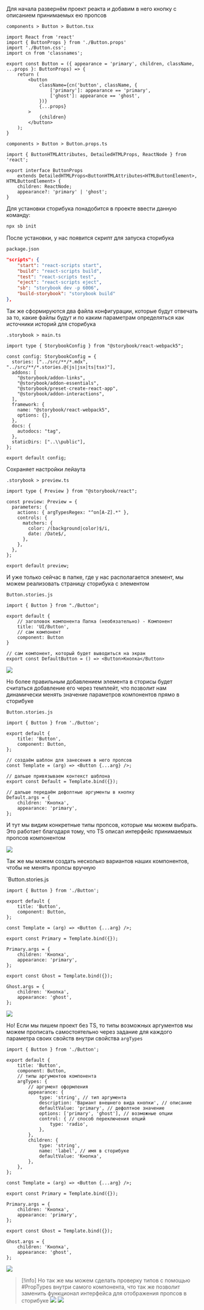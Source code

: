 

Для начала развернём проект реакта и добавим в него кнопку с описанием принимаемых ею пропсов

`components > Button > Button.tsx`
```TSX
import React from 'react'
import { ButtonProps } from './Button.props'
import './Button.css';
import cn from 'classnames';

export const Button = ({ appearance = 'primary', children, className, ...props }: ButtonProps) => {
    return (
		<button
			className={cn('button', className, {
				['primary']: appearance == 'primary',
				['ghost']: appearance == 'ghost',
			})}
			{...props}
		>
			{children}
		</button>
	);
}
```

`components > Button > Button.props.ts`
```TS
import { ButtonHTMLAttributes, DetailedHTMLProps, ReactNode } from 'react';

export interface ButtonProps
	extends DetailedHTMLProps<ButtonHTMLAttributes<HTMLButtonElement>, HTMLButtonElement> {
	children: ReactNode;
	appearance?: 'primary' | 'ghost';
}
```

Для установки сторибука понадобится в проекте ввести данную команду:

```bash
npx sb init
```

После установки, у нас появится скрипт для запуска сторибука

`package.json`
```JSON
"scripts": {
	"start": "react-scripts start",
	"build": "react-scripts build",
	"test": "react-scripts test",
	"eject": "react-scripts eject",
	"sb": "storybook dev -p 6006",
	"build-storybook": "storybook build"
},
```

Так же сформируются два файла конфигурации, которые будут отвечать за то, какие файлы будут и по каким параметрам определяться как источники историй для сторибука

`.storybook > main.ts`
```TS
import type { StorybookConfig } from "@storybook/react-webpack5";

const config: StorybookConfig = {
  stories: ["../src/**/*.mdx", "../src/**/*.stories.@(js|jsx|ts|tsx)"],
  addons: [
    "@storybook/addon-links",
    "@storybook/addon-essentials",
    "@storybook/preset-create-react-app",
    "@storybook/addon-interactions",
  ],
  framework: {
    name: "@storybook/react-webpack5",
    options: {},
  },
  docs: {
    autodocs: "tag",
  },
  staticDirs: ["..\\public"],
};

export default config;
```

Сохраняет настройки лейаута

`.storybook > preview.ts`
```TS
import type { Preview } from "@storybook/react";

const preview: Preview = {
  parameters: {
    actions: { argTypesRegex: "^on[A-Z].*" },
    controls: {
      matchers: {
        color: /(background|color)$/i,
        date: /Date$/,
      },
    },
  },
};

export default preview;
```

И уже только сейчас в папке, где у нас располагается элемент, мы можем реализовать страницу сторибука с элементом

`Button.stories.js`
```TSX
import { Button } from "./Button";

export default {
    // заголовок компонента Папка (необязательно) - Компонент
    title: 'UI/Button',
    // сам компонент
    component: Button
}

// сам компонент, который будет выводиться на экран
export const DefaultButton = () => <Button>Кнопка</Button>
```

![](_png/b969820de29d399bb67163f402340fd4.png)

Но более правильным добавлением элемента в сторисы будет считаться добавление его через темплейт, что позволит нам динамически менять значение параметров компонентов прямо в сторибуке

`Button.stories.js`
```JS
import { Button } from './Button';

export default {
	title: 'Button',
	component: Button,
};

// создаём шаблон для занесения в него пропсов
const Template = (arg) => <Button {...arg} />;

// дальше привязываем контекст шаблона
export const Default = Template.bind({});

// дальше передаём дефолтные аргументы в кнопку
Default.args = {
	children: 'Кнопка',
	appearance: 'primary',
};
```

И тут мы видим конкретные типы пропсов, которые мы можем выбрать. Это работает благодаря тому, что TS описал интерфейс принимаемых пропсов компонентом

![](_png/ed11ddaac2a1ceaa86b51015ea29891a.png)

Так же мы можем создать несколько вариантов наших компонентов, чтобы не менять пропсы вручную

`Button.stories.js
```JS
import { Button } from './Button';

export default {
	title: 'Button',
	component: Button,
};

const Template = (arg) => <Button {...arg} />;

export const Primary = Template.bind({});

Primary.args = {
	children: 'Кнопка',
	appearance: 'primary',
};

export const Ghost = Template.bind({});

Ghost.args = {
	children: 'Кнопка',
	appearance: 'ghost',
};
```

![](_png/157c7624a4f52abfddc8f5a68551eb6d.png)

Но! Если мы пишем проект без TS, то типы возможных аргументов мы можем прописать самостоятельно через задание для каждого параметра своих свойств внутри свойства `argTypes`

```JS
import { Button } from './Button';

export default {
	title: 'Button',
	component: Button,
	// типы аргументов компонента
	argTypes: {
		// аргумент оформления
		appearance: {
			type: 'string', // тип аргумента
			description: 'Вариант внешнего вида кнопки', // описание 
			defaultValue: 'primary', // дефолтное значение
			options: ['primary', 'ghost'], // возможные опции
			control: { // способ переключения опций
				type: 'radio',
			},
		},
		children: {
			type: 'string',
			name: 'label', // имя в сторибуке
			defaultValue: 'Кнопка',
		},
	},
};

const Template = (arg) => <Button {...arg} />;

export const Primary = Template.bind({});

Primary.args = {
	children: 'Кнопка',
	appearance: 'primary',
};

export const Ghost = Template.bind({});

Ghost.args = {
	children: 'Кнопка',
	appearance: 'ghost',
};
```

![](_png/788a98b3abfd5ab0415e88055ecce44b.png)

>[!info] Но так же мы можем сделать проверку типов с помощью #PropTypes внутри самого компонента, что так же позволит заменить функционал интерфейса для отображения пропсов в сторибуке
>![](_png/e243eb34ac97df0cbb8187e6347965bf.png)
>![](_png/5165a4486ae121e919b8215c0070c1d6.png)
